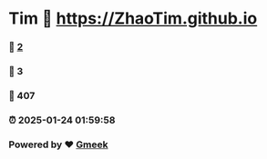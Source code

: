 # Tim :link: https://ZhaoTim.github.io 
### :page_facing_up: [2](https://ZhaoTim.github.io/tag.html) 
### :speech_balloon: 3 
### :hibiscus: 407 
### :alarm_clock: 2025-01-24 01:59:58 
### Powered by :heart: [Gmeek](https://github.com/Meekdai/Gmeek)
